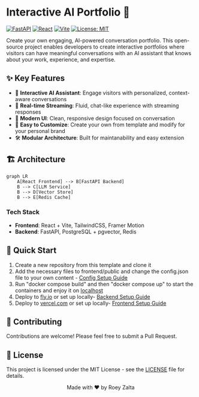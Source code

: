 # Interactive AI Portfolio 🤖

[![FastAPI](https://img.shields.io/badge/FastAPI-005571?style=for-the-badge&logo=fastapi)](https://fastapi.tiangolo.com/)
[![React](https://img.shields.io/badge/React-20232A?style=for-the-badge&logo=react&logoColor=61DAFB)](https://reactjs.org/)
[![Vite](https://img.shields.io/badge/Vite-B73BFE?style=for-the-badge&logo=vite&logoColor=FFD62E)](https://vitejs.dev/)
[![License: MIT](https://img.shields.io/badge/License-MIT-yellow.svg?style=for-the-badge)](https://opensource.org/licenses/MIT)

Create your own engaging, AI-powered conversation portfolio. This open-source project enables developers to create interactive portfolios where visitors can have meaningful conversations with an AI assistant that knows about your work, experience, and expertise.

## ✨ Key Features

- 🤖 **Interactive AI Assistant**: Engage visitors with personalized, context-aware conversations
- 🚀 **Real-time Streaming**: Fluid, chat-like experience with streaming responses
- 🎨 **Modern UI**: Clean, responsive design focused on conversation
- 🔄 **Easy to Customize**: Create your own from template and modify for your personal brand
- 🛠 **Modular Architecture**: Built for maintanability and easy extension

## 🏗 Architecture

```mermaid
graph LR
    A[React Frontend] --> B[FastAPI Backend]
    B --> C[LLM Service]
    B --> D[Vector Store]
    B --> E[Redis Cache]
```

### Tech Stack

- **Frontend**: React + Vite, TailwindCSS, Framer Motion
- **Backend**: FastAPI, PostgreSQL + pgvector, Redis


## 🚀 Quick Start

1. Create a new repository from this template and clone it
2. Add the necessary files to frontend/public and change the config.json file to your own content - [Config Setup Guide](frontend/CONFIGURATION.md)
2. Run "docker compose build" and then "docker compose up" to start the containers and enjoy it on [localhost](http//:localhost:3000)
3. Deploy to [fly.io](fly.io) or set up locally- [Backend Setup Guide](backend/README.md)
4. Deploy to [vercel.com](vercel.com) or set up locally- [Frontend Setup Guide](frontend/README.md)


## 🤝 Contributing

Contributions are welcome! Please feel free to submit a Pull Request.

## 📝 License

This project is licensed under the MIT License - see the [LICENSE](LICENSE) file for details.


<div align="center">
Made with ❤️ by Roey Zalta
</div>

